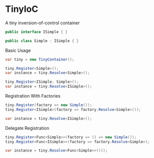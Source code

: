 # TinyIoC
A tiny inversion-of-control container
```c#
public interface ISimple { }

public class Simple : ISimple { }
```
Basic Usage
```c#
var tiny = new TinyContainer();

tiny.Register<Simple>();
var instance = tiny.Resolve<Simple>();

tiny.Register<ISimple, Simple>();
var instance = tiny.Resolve<ISimple>();
```
Registration With Factories
```c#
tiny.Register(factory => new Simple());
tiny.Register<ISimple>(factory => factory.Resolve<Simple>());

var instance = tiny.Resolve<ISimple>();
```
Delegate Registration
```c#
tiny.Register<Func<Simple>>(factory => () => new Simple());
tiny.Register<Func<ISimple>>(factory => factory.Resolve<Simple>);

var instance = tiny.Resolve<Func<Simple>>()();
```
